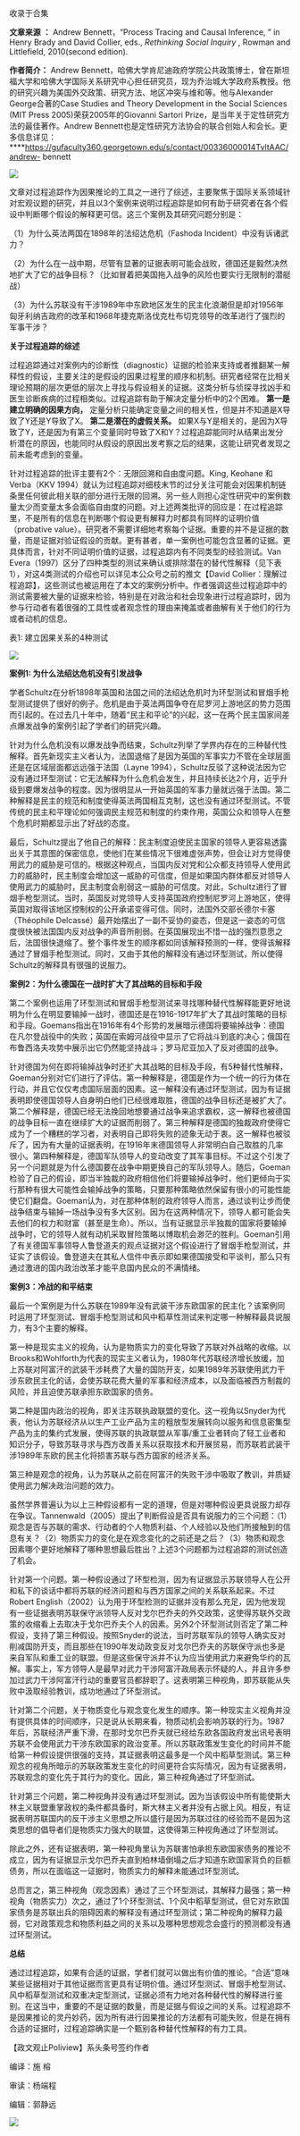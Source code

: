 

收录于合集

**文章来源** **：** Andrew Bennett，“Process Tracing and Causal Inference, ” in
Henry Brady and David Collier, eds., _Rethinking Social Inquiry_ , Rowman and
Littlefield, 2010(second edition).

  

 **作者简介：** Andrew
Bennett，哈佛大学肯尼迪政府学院公共政策博士，曾在斯坦福大学和哈佛大学国际关系研究中心担任研究员，现为乔治城大学政府系教授。他的研究兴趣为美国外交政策、研究方法、地区冲突与维和等。他与Alexander
George合著的Case Studies and Theory Development in the Social Sciences (MIT Press
2005)荣获2005年的Giovanni Sartori Prize，是当年关于定性研究方法的最佳著作。Andrew
Bennett也是定性研究方法协会的联合创始人和会长。更多信息详见：
****https://gufaculty360.georgetown.edu/s/contact/00336000014TvltAAC/andrew-
bennett

  

  

![](/images/360/2.png)

  

  

  

文章对过程追踪作为因果推论的工具之一进行了综述，主要聚焦于国际关系领域针对宏观议题的研究，并且以3个案例来说明过程追踪是如何有助于研究者在各个假设中判断哪个假设的解释更可信。这三个案例及其研究问题分别是：

  

（1）为什么英法两国在1898年的法绍达危机（Fashoda Incident）中没有诉诸武力？

  

（2）为什么在一战中期，尽管有显著的证据表明可能会战败，德国还是毅然决然地扩大了它的战争目标？（比如冒着把美国拖入战争的风险也要实行无限制的潜艇战）

  

（3）为什么苏联没有干涉1989年中东欧地区发生的民主化浪潮但是却对1956年匈牙利纳吉政府的改革和1968年捷克斯洛伐克杜布切克领导的改革进行了强烈的军事干涉？

  

 **关于过程追踪的综述**

  

过程追踪通过对案例内的诊断性（diagnostic）证据的检验来支持或者推翻某一解释性的假设，主要关注的是假设的因果过程里的顺序和机制。研究者经常在比相关理论预期的层次更低的层次上寻找与假设相关的证据。这类分析与侦探寻找凶手和医生诊断疾病的过程相类似。过程追踪有助于解决定量分析中的2个困难。
**第一是建立明确的因果方向，** 定量分析只能确定变量之间的相关性，但是并不知道是X导致了Y还是Y导致了X。 **第二是潜在的虚假关系。**
如果X与Y是相关的，是因为X导致了Y，还是因为有第三个变量同时导致了X和Y？过程追踪能同时从结果出发分析潜在的原因，也能同时从假设的原因出发考察之后的结果，这能让研究者发现之前未能考虑到的变量。

  

针对过程追踪的批评主要有2个：无限回溯和自由度问题。King, Keohane 和Verba（KKV
1994）就认为过程追踪对细枝末节的过分关注可能会对因果机制链条里任何彼此相关联的部分进行无限的回溯。另一些人则担心定性研究中的案例数量太少而变量太多会面临自由度的问题。对上述两类批评的回应是：在过程追踪里，不是所有的信息在判断哪个假设更有解释力时都具有同样的证明价值（probative
value）。研究者不需要详细地考察每个证据。重要的并不是证据的数量，而是证据对验证假设的贡献。更有甚者，单一案例也可能包含显著的证据。更具体而言，针对不同证明价值的证据，过程追踪内有不同类型的经验测试。Van
Evera（1997）区分了四种类型的测试来确认或排除潜在的替代性解释（见下表1），对这4类测试的介绍也可以详见本公众号之前的推文【David
Collier：理解过程追踪】，这些测试也被运用在了本文的案例分析中。作者强调这些过程追踪中的测试需要被大量的证据来检验，特别是在对政治和社会现象进行过程追踪时，因为参与行动者有着很强的工具性或者观念性的理由来掩盖或者曲解有关于他们的行为或者动机的信息。

  

表1: 建立因果关系的4种测试

![](/images/360/3.png)

  

 **案例1: 为什么法绍达危机没有引发战争**  

  

学者Schultz在分析1898年英国和法国之间的法绍达危机时为环型测试和冒烟手枪型测试提供了很好的例子。危机是由于英法两国争夺在尼罗河上游地区的势力范围而引起的。在过去几十年中，随着“民主和平论”的兴起，这一在两个民主国家间差点爆发战争的案例引起了学者们的研究兴趣。

  

针对为什么危机没有以爆发战争而结束，Schultz列举了学界内存在的三种替代性解释。首先新现实主义者认为，法国退缩了是因为英国的军事实力不管在全球层面还是在区域层面都远远强于法国（Layne
1994），Schultz反驳了这种说法因为它没有通过环型测试：它无法解释为什么危机会发生，并且持续长达2个月，近乎升级到要爆发战争的程度。因为很明显从一开始英国的军事力量就远强于法国。第二种解释是民主的规范和制度使得英法两国相互克制，这也没有通过环型测试。不管传统的民主和平理论如何强调民主规范和制度的约束作用，英国公众和领导人在整个危机时期都显示出了好战的态度。

  

最后，Schultz提出了他自己的解释：民主制度迫使民主国家的领导人更容易透露出关于其意图的保密信息，使他们在某些情况下很难虚张声势，但会让对方觉得使用武力的威胁是可信的。根据这种观点，当国内反对党和公众都支持领导人使用武力的威胁时，民主制度会增加这一威胁的可信度，但是如果国内群体都反对领导人使用武力的威胁时，民主制度会削弱这一威胁的可信度。对此，Schultz进行了冒烟手枪型测试。当时，英国反对党领导人支持英国政府控制尼罗河上游地区，使得英国对取得该地区控制权的公开承诺变得可信。同时，法国外交部长德尔卡塞（Théophile
Delcassé）最开始摆出了一副不妥协的姿态，但是这一姿态的可信度很快被法国国内反对战争的声音所削弱。在英国展现出不惜一战的强烈意愿之后，法国很快退缩了。整个事件发生的顺序都如同该解释预测的一样，使得该解释通过了冒烟手枪型测试。同时，又由于其他的解释没有通过环型测试，所以使得Schultz的解释具有很强的说服力。

  

 **案例2：为什么德国在一战时扩大了其战略的目标和手段**

  

第二个案例也运用了环型测试和冒烟手枪型测试来寻找哪种替代性解释能更好地说明为什么在明显要输掉一战时，德国还是在1916-1917年扩大了其战时策略的目标和手段。Goemans指出在1916年有4个形势的发展暗示德国将要输掉战争：德国在凡尔登战役中的失败；英国在索姆河战役中显示了它将战斗到底的决心；俄国在布鲁西洛夫攻势中展示出它仍然能坚持战斗；罗马尼亚加入了反对德国的战争。

  

针对德国为何在即将输掉战争时还扩大其战略的目标及手段，有5种替代性解释，Goeman分别对它们进行了评估。第一种解释是，德国是作为一个统一的行为体在行动，并且它仅仅考虑国际层面的因素。这一解释没有通过环型测试，因为有证据表明即使德国领导人自身明白他们已经很难取胜，德国的战争目标还是被扩大了。第二个解释是，德国已经无法挽回地想要通过战争来追求霸权，这一解释也被德国的战争目标一直在继续扩大的证据而削弱了。第三种解释是德国的独裁政府使得它成为了一个糟糕的学习者，对表明自己即将失败的迹象无动于衷。这一解释也被驳斥了，因为有大量的证据表明，在1916年末德国领导人非常明白自己取胜的几率很小。第四种解释是，德国军队领导人的变动改变了其军事目标。不过这个引发了另一个问题就是为什么德国要在战争中期更换自己的军队领导人。随后，Goeman检验了自己的假设，即当半独裁的政府相信他们将要输掉战争时，他们更倾向于实行那种有很大可能性会输掉战争的策略，只要那种策略依然保留有很小的可能性能使它们翻盘。Goeman认为，对在那种体制的政府领导人而言，通过谈判让步而使战争结束与输掉一场战争没有多大区别。因为在这两种情况下，领导人都可能会失去他们的权力和财富（甚至是生命）。所以，当有证据显示半独裁的国家将要输掉战争时，它的领导人就有动机采取冒险策略以博取机会渺茫的胜利。Goeman引用了有关德国军事领导人鲁登道夫的观点证据对这个假设进行了冒烟手枪型测试，并证实了该假设。鲁登道夫在其私人信件中表示即如果德国接受和平谈判，那么只有通过激进的国内政治改革才能平息国内民众的不满情绪。

  

 **案例3：冷战的和平结束**

  

最后一个案例是为什么苏联在1989年没有武装干涉东欧国家的民主化？该案例同时运用了环型测试、冒烟手枪型测试和风中稻草性测试来判定哪一种解释最具说服力，有3个主要的解释。

  

第一种是现实主义的视角，认为是物质实力的变化导致了苏联对外战略的收缩。以Brooks和Wohlforth为代表的现实主义者认为，1980年代苏联经济增长放缓，加上苏联对阿富汗的武装干涉耗费了大量的国防开支，如果1989年苏联使用武力干涉东欧民主化的话，会使苏联花费大量的军事和经济成本，以及面临被西方制裁的风险，并且迫使苏联承担东欧国家的债务。

  

第二种是国内政治的视角，即关注苏联执政联盟的变化。这一视角以Snyder为代表，他认为苏联经济从以生产工业产品为主的粗放型发展转向以服务和信息密集型产品为主的集约式发展，使得苏联的执政联盟从军事/重工业者转向了轻工业者和知识分子，导致苏联寻求与西方改善关系以获取技术和开展贸易，而苏联若武装干涉1989年东欧的民主化将损害苏联与西方国家的经济关系。

  

第三种是观念的视角，认为苏联从之前在阿富汗的失败干涉中吸取了教训，并质疑使用武力解决政治问题的效力。

  

虽然学界普遍认为以上三种假设都有一定的道理，但是对哪种假设更具说服力却存在争议。Tannenwald（2005）提出了判断假设是否具有说服力的三个问题：（1）观念是否与苏联的需求、行动者的个人物质利益、个人经验以及他们所接触到的信息有关？（2）物质实力的变化是在观念变化的之前还是之后？（3）物质和观念因素哪个更好地解释了哪种思想最后胜出？上述3个问题都为过程追踪的测试创造了机会。

  

针对第一个问题。第一种假设通过了环型检测，因为有证据显示苏联领导人在公开和私下的谈话中都将苏联的经济问题和与西方国家之间的关系联系起来。不过Robert
English（2002）认为用于环型检测的证据并没有那么充足，因为他发现有一些证据表明苏联保守派领导人反对戈尔巴乔夫的外交政策，这使得苏联外交政策的收缩看上去取决于戈尔巴乔夫个人的因素。另外2个环型测试则否定了第二种假设，支持了第三种假设。按照Snyder的说法，当时苏联军队的领导人确实反对削减国防开支，而且那些在1990年发动政变反对戈尔巴乔夫的苏联保守派也多是来自军队和重工业的联盟。但是这些保守派并不认为应当使用武力来避免华约的瓦解。事实上，军方领导人是最早对武力干涉阿富汗政局表示怀疑的人，并且许多参加过武力干涉阿富汗行动的重要官员都辞职了。这表明第三种视角，即苏联能从失败中汲取经验教训，成功地通过了环型测试。

  

针对第二个问题，关于物质变化与观念变化发生的顺序。第一种现实主义视角并没有提供具体的时间顺序，只是说从长期来看，物质动机会影响苏联的行为。1987年后，苏联经济严重下滑，在那时戈尔巴乔夫就已经给东欧各国政府发出讯号表明苏联不会使用武力干涉东欧国家的政治变革。所以苏联政策发生变化的时间并不能给第一种假设提供很强的支持，其证据表明这最多是一个风中稻草型测试。第三种观念的视角所暗示的苏联政策发生变化的时间更符合实际情况，因为有证据表明，苏联观念的变化先于其行为的变化。因此，第三种视角通过了环型测试。

  

针对第三个问题，第二种视角并没有通过环型测试。因为当该假设中所有能使斯大林主义联盟重掌政权的条件都具备时，斯大林主义者并没有占据上风。相反，有证据表明苏联国内的反干涉主义思想之所以盛行是因为苏联过往的经验而不是因为这类思想的倡导者们是物质实力强大的联盟，这使得第三种视角通过了环型测试。

  

除此之外，还有证据表明，第一种视角里认为苏联害怕承担东欧国家债务的推论不成立，因为有证据显示戈尔巴乔夫直到柏林墙倒塌之后才知道东欧国家背负的巨额债务，所以在面临这一证据时，物质实力的解释未能通过环型测试。

  

总而言之，第三种视角（观念因素）通过了三个环型测试，其解释力最强；第一种视角（物质实力）次之，通过了1个环型测试、1个风中稻草型测试，但它对东欧国家债务是苏联出兵的阻碍因素的解释没有通过环型测试；第二种视角的解释力最弱，它对政策观念和物质利益之间的关系以及哪种思想观念会盛行的预测都没有通过环型测试。

  

 **总结**

  

通过过程追踪，如果有合适的证据，学者们就可以做出有价值的推论。“合适”意味某些证据相对于其他证据而言更具有证明价值。通过环型测试、冒烟手枪型测试、风中稻草型测试和双重决定型测试，证据必须有力地对各种替代性的解释进行鉴别。在这当中，重要的不是证据的数量，而是证据与假设之间的关系。过程追踪不是因果推论的灵丹妙药，因为所有进行因果推论的方法都有可能失败，但是在拥有合适的证据时，过程追踪确实是一个甄别各种替代性解释的有力工具。

  

【政文观止Poliview】系头条号签约作者

  

编译：施 榕

审读：杨端程

编辑：郭静远

![](/images/360/4.jpeg)

